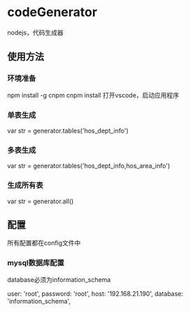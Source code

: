 # codeGenerator
nodejs，代码生成器
## 使用方法
### 环境准备
npm install -g cnpm
cnpm install
打开vscode，启动应用程序
### 单表生成
var str = generator.tables('hos_dept_info')
### 多表生成
var str = generator.tables('hos_dept_info,hos_area_info')
### 生成所有表
var str = generator.all()
## 配置
所有配置都在config文件中
### mysql数据库配置
  database必须为information_schema

  user: 'root',
  password: 'root',
  host: '192.168.21.190',
  database: 'information_schema', 
